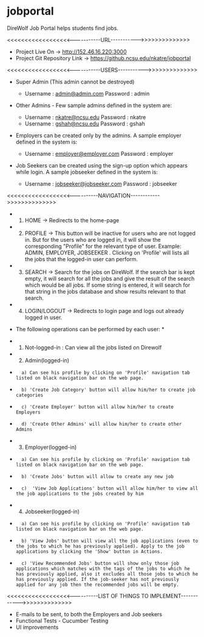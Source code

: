 jobportal
=========

DireWolf Job Portal helps students find jobs.

<<<<<<<<<<<<<<<<<<-----------URL----------->>>>>>>>>>>>>>
- Project Live On -> http://152.46.16.220:3000
- Project Git Repository Link ->  https://github.ncsu.edu/nkatre/jobportal

<<<<<<<<<<<<<<<<<<-----------USERS----------->>>>>>>>>>>>>>

- Super Admin (This admin cannot be destroyed) 
  - Username : admin@admin.com Password : admin

- Other Admins - Few sample admins defined in the system are:
  - Username : nkatre@ncsu.edu Password : nkatre 
  - Username : gshah@ncsu.edu Password : gshah 

- Employers can be created only by the admins. A sample employer defined in the system is:
  - Username : employer@employer.com Password : employer 

- Job Seekers can be created using the sign-up option which appears while login. A sample jobseeker defined in the system is:
  - Username : jobseeker@jobseeker.com Password : jobseeker
 

<<<<<<<<<<<<<<<<<<----------NAVIGATION------------>>>>>>>>>>>>>>

- 1) HOME -> Redirects to the home-page
- 2) PROFILE -> This button will be inactive for users who are not logged in.
   But for the users who are logged in, it will show the corresponding "Profile" for the relevant type of user.
   Example: ADMIN, EMPLOYER, JOBSEEKER . Clicking on 'Profile' will lists all the jobs that the logged-in user can perform.
- 3) SEARCH -> Search for the jobs on DireWolf. If the search bar is kept empty, it will search for all the jobs and give the result of the search which would be all jobs.
   If some string is entered, it will search for that string in the jobs database and show results relevant to that search.
- 4) LOGIN/LOGOUT -> Redirects to login page and logs out already logged in user.

* The following operations can be performed by each user: *
- 1) Not-logged-in : Can view all the jobs listed on Direwolf
- 2) Admin(logged-in)
 -       a) Can see his profile by clicking on 'Profile' navigation tab listed on black navigation bar on the web page.
 -       b) 'Create Job Category' button will allow him/her to create job categories
 -       c) 'Create Employer' button will allow him/her to create Employers
 -       d) 'Create Other Admins' will allow him/her to create other Admins
- 3) Employer(logged-in)
 -       a) Can see his profile by clicking on 'Profile' navigation tab listed on black navigation bar on the web page.
 -       b) 'Create Jobs' button will allow to create any new job
 -       c)  'View Job Applications' button will allow him/her to view all the job applications to the jobs created by him
- 4) Jobseeker(logged-in)
 -       a) Can see his profile by clicking on 'Profile' navigation tab listed on black navigation bar on the web page.
 -       b) 'View Jobs' button will view all the job applications (even to the jobs to which he has previously applied). Apply to the job applications by clicking the 'Show' button in Actions.
 -       c) 'View Recommended Jobs' button will show only those job applications which matches with the tags of the jobs to which he has previously applied, also it excludes all those jobs to which he has previously applied. If the job-seeker has not previously applied for any job then the recommended jobs will be empty.


<<<<<<<<<<<<<<<<<<----------LIST OF THINGS TO IMPLEMENT------------>>>>>>>>>>>>>>

-  E-mails to be sent, to both the Employers and Job seekers
-  Functional Tests - Cucumber Testing
-  UI improvements


